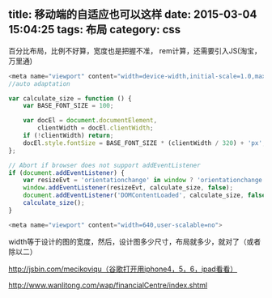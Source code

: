 title: 移动端的自适应也可以这样
date: 2015-03-04 15:04:25
tags: 布局
category: css
---
百分比布局，比例不好算，宽度也是把握不准，
rem计算，还需要引入JS(淘宝，万里通)

```javascript
<meta name="viewport" content="width=device-width,initial-scale=1.0,maximum-scale=1.0,minimum-scale=1.0,user-scalable=no">
//auto adaptation

var calculate_size = function () {
    var BASE_FONT_SIZE = 100;

    var docEl = document.documentElement,
        clientWidth = docEl.clientWidth;
    if (!clientWidth) return;
    docEl.style.fontSize = BASE_FONT_SIZE * (clientWidth / 320) + 'px';
};

// Abort if browser does not support addEventListener
if (document.addEventListener) {
    var resizeEvt = 'orientationchange' in window ? 'orientationchange' : 'resize';
    window.addEventListener(resizeEvt, calculate_size, false);
    document.addEventListener('DOMContentLoaded', calculate_size, false);
    calculate_size();
}

```

```javascript
<meta name="viewport" content="width=640,user-scalable=no">
```
width等于设计的图的宽度，然后，设计图多少尺寸，布局就多少，就对了（或者除以二）

http://jsbin.com/mecikoviqu（谷歌打开用iphone4，5，6，ipad看看）

http://www.wanlitong.com/wap/financialCentre/index.shtml
